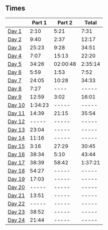 ## Times
|                 | Part 1  | Part 2    | Total   |
|-----------------|---------|-----------|---------|
| [Day 1](day01)  | 2:10    | 5:21      | 7:31    |
| [Day 2](day02)  | 9:40    | 2:37      | 12:17   |
| [Day 3](day03)  | 25:23   | 9:28      | 34:51   |
| [Day 4](day04)  | 7:07    | 15:13     | 22:20   |
| [Day 5](day05)  | 34:26   | 02:00:48  | 2:35:14 |
| [Day 6](day06)  | 5:59    | 1:53      | 7:52    |
| [Day 7](day07)  | 24:05   | 10:28     | 34:33	  |
| [Day 8](day08)  | 7:27    | ----      | -----	  |
| [Day 9](day09)  | 12:59   | 3:02      | 16:01	  |
| [Day 10](day10) | 1:34:23 | -----     | -----	  |
| [Day 11](day11) | 14:39   | 21:15     | 35:54	  |
| [Day 12]()      | -----   | -----     | -----	  |
| [Day 13](day13) | 23:04   | -----     | -----	  |
| [Day 14](day14) | 11:16   | -----     | -----	  |
| [Day 15](day15) | 3:16    | 27:29     | 30:45	  |
| [Day 16](day16) | 38:34   | 5:10      | 43:44	  |
| [Day 17](day17) | 38:39   | 58:42     | 1:37:21 |
| [Day 18](day18) | 54:27   | -----     | -----   |
| [Day 19](day19) | 17:03   | -----     | -----   |
| [Day 20]()      | -----   | -----     | -----   |
| [Day 21](day21) | 13:51   | -----     | -----   |
| [Day 22]()      | -----   | -----     | -----   |
| [Day 23](day23) | 38:52   | -----     | -----   |
| [Day 24](day24) | 21:44   | -----     | -----   |